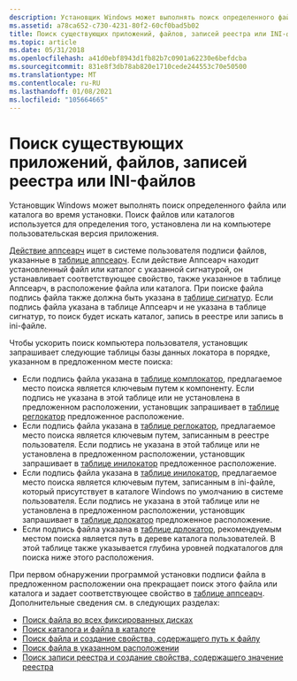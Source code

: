 ```yaml
---
description: Установщик Windows может выполнять поиск определенного файла или каталога во время установки. Поиск файлов или каталогов используется для определения того, установлена ли на компьютере пользовательская версия приложения.
ms.assetid: a78ca652-c730-4231-80f2-60cf0bad5b02
title: Поиск существующих приложений, файлов, записей реестра или INI-файлов
ms.topic: article
ms.date: 05/31/2018
ms.openlocfilehash: a41d0ebf8943d1fb82b7c0901a62230e6befdcba
ms.sourcegitcommit: 831e8f3db78ab820e1710cede244553c70e50500
ms.translationtype: MT
ms.contentlocale: ru-RU
ms.lasthandoff: 01/08/2021
ms.locfileid: "105664665"
---
```

# <a name="searching-for-existing-applications-files-registry-entries-or-ini-file-entries"></a>Поиск существующих приложений, файлов, записей реестра или INI-файлов

Установщик Windows может выполнять поиск определенного файла или каталога во время установки. Поиск файлов или каталогов используется для определения того, установлена ли на компьютере пользовательская версия приложения.

[Действие аппсеарч](appsearch-action.md) ищет в системе пользователя подписи файлов, указанные в [таблице аппсеарч](appsearch-table.md). Если действие Аппсеарч находит установленный файл или каталог с указанной сигнатурой, он устанавливает соответствующее свойство, также указанное в таблице Аппсеарч, в расположение файла или каталога. При поиске файла подпись файла также должна быть указана в [таблице сигнатур](signature-table.md). Если подпись файла указана в таблице Аппсеарч и не указана в таблице сигнатур, то поиск будет искать каталог, запись в реестре или запись в ini-файле.

Чтобы ускорить поиск компьютера пользователя, установщик запрашивает следующие таблицы базы данных локатора в порядке, указанном в предложенном месте поиска:

-   Если подпись файла указана в [таблице комплокатор](complocator-table.md), предлагаемое место поиска является ключевым путем к компоненту. Если подпись не указана в этой таблице или не установлена в предложенном расположении, установщик запрашивает в [таблице реглокатор](reglocator-table.md) предложенное расположение.
-   Если подпись файла указана в [таблице реглокатор](reglocator-table.md), предлагаемое место поиска является ключевым путем, записанным в реестре пользователя. Если подпись не указана в этой таблице или не установлена в предложенном расположении, установщик запрашивает в [таблице инилокатор](inilocator-table.md) предложенное расположение.
-   Если подпись файла указана в [таблице инилокатор](inilocator-table.md), предлагаемое место поиска является ключевым путем, записанным в ini-файле, который присутствует в каталоге Windows по умолчанию в системе пользователя. Если подпись не указана в этой таблице или не установлена в предложенном расположении, установщик запрашивает в [таблице дрлокатор](drlocator-table.md) предложенное расположение.
-   Если подпись файла указана в [таблице дрлокатор](drlocator-table.md), рекомендуемым местом поиска является путь в дереве каталога пользователей. В этой таблице также указывается глубина уровней подкаталогов для поиска ниже этого расположения.

При первом обнаружении программой установки подписи файла в предложенном расположении она прекращает поиск этого файла или каталога и задает соответствующее свойство в [таблице аппсеарч](appsearch-table.md). Дополнительные сведения см. в следующих разделах:

-   [Поиск файла во всех фиксированных дисках](searching-all-fixed-drives-for-a-file.md)
-   [Поиск каталога и файла в каталоге](searching-for-a-directory-and-a-file-in-the-directory.md)
-   [Поиск файла и создание свойства, содержащего путь к файлу](searching-for-a-file-and-creating-a-property-holding-the-file-s-path.md)
-   [Поиск файла в указанном расположении](searching-for-a-file-in-a-specific-location.md)
-   [Поиск записи реестра и создание свойства, содержащего значение реестра](searching-for-a-registry-entry-and-creating-a-property-holding-the-value-of-the-registry.md)

 

 



